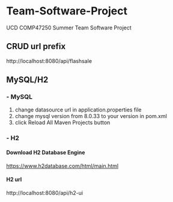 # Team-Software-Project
UCD COMP47250 Summer Team Software Project

## CRUD url prefix

http://localhost:8080/api/flashsale



## MySQL/H2

### - MySQL

1. change datasource url in application.properties file
2. change mysql version from 8.0.33 to your version in pom.xml
3. click Reload All Maven Projects button

### - H2

#### Download H2 Database Engine

https://www.h2database.com/html/main.html

#### H2 url

http://localhost:8080/api/h2-ui

